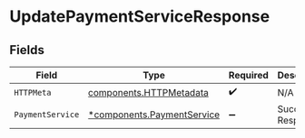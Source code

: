 # UpdatePaymentServiceResponse


## Fields

| Field                                                                   | Type                                                                    | Required                                                                | Description                                                             |
| ----------------------------------------------------------------------- | ----------------------------------------------------------------------- | ----------------------------------------------------------------------- | ----------------------------------------------------------------------- |
| `HTTPMeta`                                                              | [components.HTTPMetadata](../../models/components/httpmetadata.md)      | :heavy_check_mark:                                                      | N/A                                                                     |
| `PaymentService`                                                        | [*components.PaymentService](../../models/components/paymentservice.md) | :heavy_minus_sign:                                                      | Successful Response                                                     |